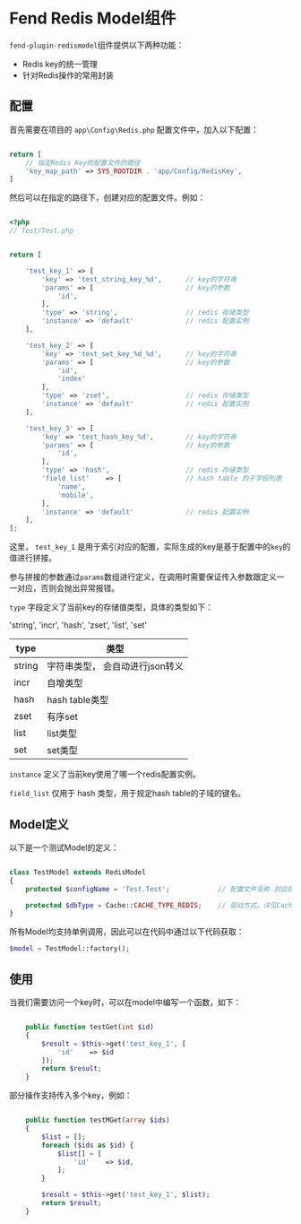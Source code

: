 # Fend Redis Model组件

`fend-plugin-redismodel`组件提供以下两种功能：

* Redis key的统一管理
* 针对Redis操作的常用封装

## 配置

首先需要在项目的 `app\Config\Redis.php` 配置文件中，加入以下配置：

```php

return [
    // 指定Redis Key的配置文件的路径
    'key_map_path' => SYS_ROOTDIR . 'app/Config/RedisKey',
]

```

然后可以在指定的路径下，创建对应的配置文件。例如：

```php

<?php
// Test/Test.php


return [

    'test_key_1' => [
        'key' => 'test_string_key_%d',      // key的字符串
        'params' => [                       // key的参数
            'id',
        ],
        'type' => 'string',                 // redis 存储类型
        'instance' => 'default'             // redis 配置实例
    ],

    'test_key_2' => [
        'key' => 'test_set_key_%d_%d',      // key的字符串
        'params' => [                       // key的参数
            'id',
            'index'
        ],
        'type' => 'zset',                   // redis 存储类型
        'instance' => 'default'             // redis 配置实例
    ],

    'test_key_3' => [
        'key' => 'test_hash_key_%d',        // key的字符串
        'params' => [                       // key的参数
            'id',
        ],
        'type' => 'hash',                   // redis 存储类型
        'field_list'    => [                // hash table 的子字段列表
            'name',
            'mobile',
        ],
        'instance' => 'default'             // redis 配置实例
    ],
];

```

这里， `test_key_1` 是用于索引对应的配置，实际生成的key是基于配置中的`key`的值进行拼接。

参与拼接的参数通过`params`数组进行定义，在调用时需要保证传入参数跟定义一一对应，否则会抛出异常报错。

`type` 字段定义了当前key的存储值类型，具体的类型如下：

'string', 'incr', 'hash', 'zset', 'list', 'set'

| type | 类型 |
| --- | --- |
| string | 字符串类型， 会自动进行json转义 |
| incr | 自增类型 |
| hash | hash table类型 |
| zset | 有序set |
| list | list类型 |
| set | set类型 |

`instance` 定义了当前key使用了哪一个redis配置实例。

`field_list` 仅用于 hash 类型，用于规定hash table的子域的键名。

## Model定义

以下是一个测试Model的定义：

```php

class TestModel extends RedisModel
{
    protected $configName = 'Test.Test';            // 配置文件名称 对应指定的key文件目录里的Test目录下的Test.php文件

    protected $dbType = Cache::CACHE_TYPE_REDIS;    // 驱动方式，详见Cache组件，默认普通Redis驱动
}
```

所有Model均支持单例调用，因此可以在代码中通过以下代码获取：

```php
$model = TestModel::factory();
```

## 使用

当我们需要访问一个key时，可以在model中编写一个函数，如下：

```php

    public function testGet(int $id)
    {
        $result = $this->get('test_key_1', [
            'id'    => $id
        ]);
        return $result;
    }

```

部分操作支持传入多个key，例如：

```php

    public function testMGet(array $ids)
    {
        $list = [];
        foreach ($ids as $id) {
            $list[] = [
                'id'    => $id,
            ];
        }

        $result = $this->get('test_key_1', $list);
        return $result;
    }

```